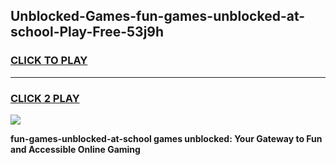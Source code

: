 
## Unblocked-Games-fun-games-unblocked-at-school-Play-Free-53j9h
<h3>
<a href="https://premium76.site?title=fun-games-unblocked-at-school&ref=15A">CLICK TO PLAY</a></h3>
<hr>

<h3>
<a href="https://premium76.site?title=fun-games-unblocked-at-school&ref=15A">CLICK 2 PLAY</a>
  
</h3>

<a href="https://premium76.site?title=fun-games-unblocked-at-school&ref=15A"><img src="https://clearcache.store/games.png"></a>


**fun-games-unblocked-at-school games unblocked: Your Gateway to Fun and Accessible Online Gaming**
